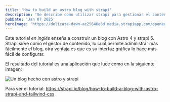 ```yaml
---
title: 'How to build an astro blog with strapi'
description: 'Se describe como utilizar strapi para gestionar el contenido de un blog hecho con astro.'
pubDate: 'Jan 07 2025'
heroImage: 'https://delicate-dawn-ac25646e6d.media.strapiapp.com/opened_admin_panel_98606da006.png'
---
```


Este tutorial _en inglés_ enseña a construir un blog con Astro 4 y strapi 5. Strapi sirve como el gestor de contenido, lo cuál permite administrar más fácilmente el blog, otra ventaja es que es su interfaz gráfica lo hace más fácil de configurar.

El resultado del tutorial es una aplicación que luce como en la siguiente imagen:

![Un blog hecho con astro y strapi](https://delicate-dawn-ac25646e6d.media.strapiapp.com/Blog_App_Interface_be315041a8.png)

Para ver el tutorial: <https://strapi.io/blog/how-to-build-a-blog-with-astro-strapi-and-tailwind-css>
